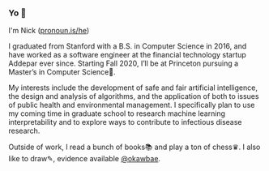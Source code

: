 ### Yo 👋

<!--
**njdup/njdup** is a ✨ _special_ ✨ repository because its `README.md` (this file) appears on your GitHub profile.

Here are some ideas to get you started:

- 🔭 I’m currently working on ...
- 🌱 I’m currently learning ...
- 👯 I’m looking to collaborate on ...
- 🤔 I’m looking for help with ...
- 💬 Ask me about ...
- 📫 How to reach me: ...
- 😄 Pronouns: ...
- ⚡ Fun fact: ...
-->

I'm Nick ([pronoun.is/he](http://pronoun.is/he))

I graduated from Stanford with a B.S. in Computer Science in 2016, and have worked as a software engineer at the financial technology startup Addepar ever since. Starting Fall 2020, I’ll be at Princeton pursuing a Master’s in Computer Science🏫.

My interests include the development of safe and fair artificial intelligence, the design and analysis of algorithms, and the application of both to issues of public health and environmental management. I specifically plan to use my coming time in graduate school to research machine learning interpretability and to explore ways to contribute to infectious disease research.

Outside of work, I read a bunch of books📚 and play a ton of chess♛. I also like to draw✎, evidence available [@okawbae](https://www.instagram.com/okawbae/).
